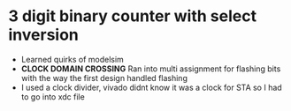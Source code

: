 # 3 digit binary counter with select inversion

- Learned quirks of modelsim
- **CLOCK DOMAIN CROSSING** Ran into multi assignment for flashing bits with the way the first design handled flashing
- I used a clock divider, vivado didnt know it was a clock for STA so I had to go into xdc file